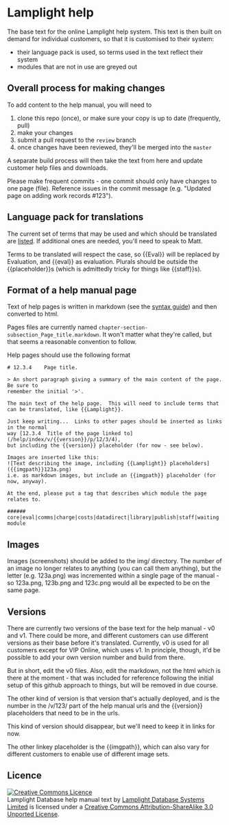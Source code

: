 # Lamplight help


The base text for the online Lamplight help system.  This text is then 
built on demand for individual customers, so that it is customised 
to their system:
* their language pack is used, so terms used in the text reflect their
system
* modules that are not in use are greyed out


## Overall process for making changes

To add content to the help manual, you will need to

1. clone this repo (once), or make sure your copy is up to date (frequently, pull)
2. make your changes
3. submit a pull request to the `review` branch
4. once changes have been reviewed, they'll be merged into the `master`

A separate build process will then take the text from here and update
customer help files and downloads.

Please make frequent commits - one commit should only have changes to one
page (file).  Reference issues in the commit message (e.g. "Updated
page on adding work records #123").


## Language pack for translations

The current set of terms that may be used and which should be translated 
are [listed](./language.markdown).  If additional ones are needed, you'll
need to speak to Matt.

Terms to be translated will respect the case, so {{Eval}} will be replaced
by Evaluation, and {{eval}} as evaluation.  Plurals should be outside the 
{{placeholder}}s (which is admittedly tricky for things like {{staff}}s).


## Format of a help manual page

Text of help pages is written in markdown (see the [syntax guide](http://daringfireball.net/projects/markdown/syntax))
and then converted to html.

Pages files are currently named `chapter-section-subsection_Page_title.markdown`.  It
won't matter what they're called, but that seems a reasonable convention to follow.

Help pages should use the following format


    # 12.3.4    Page title.

    > An short paragraph giving a summary of the main content of the page.  Be sure to 
    remember the initial '>'.

    The main text of the help page.  This will need to include terms that
    can be translated, like {{Lamplight}}.

    Just keep writing...  Links to other pages should be inserted as links in the normal
    way [12.3.4  Title of the page linked to](/help/index/v/{{version}}/p/12/3/4),
    but including the {{version}} placeholder (for now - see below).

    Images are inserted like this:
    ![Text describing the image, including {{Lamplight}} placeholders]({{imgpath}}123a.png)
    i.e. as markdown images, but include an {{imgpath}} placeholder (for now, anyway).

    At the end, please put a tag that describes which module the page relates to.

    ###### core|eval|comms|charge|costs|datadirect|library|publish|staff|waiting module


## Images

Images (screenshots) should be added to the img/ directory.  The number of an image 
no longer relates to anything (you can call them anything), but the letter (e.g. 123a.png)
was incremented within a single page of the manual - so 123a.png, 123b.png and 123c.png 
would all be expected to be on the same page.


## Versions

There are currently two versions of the base text for the help manual - v0 and v1.
There could be more, and different customers can use different versions as their
base before it's translated.  Currently, v0 is used for all customers except for
VIP Online, which uses v1.  In principle, though, it'd be possible to add your
own version number and build from there.  

But in short, edit the v0 files.  Also, edit the markdown, not the html which is there
at the moment - that was included for reference following the initial setup of this
github approach to things, but will be removed in due course.

The other kind of version is that version that's actually deployed, and is the number
in the /v/123/ part of the help manual urls and the {{version}} placeholders that
need to be in the urls.

This kind of version should disappear, but we'll need to keep it in links for now.

The other linkey placeholder is the {{imgpath}}, which can also vary for different 
customers to enable use of different image sets.


## Licence 


<a rel="license" href="http://creativecommons.org/licenses/by-sa/3.0/deed.en_GB"><img alt="Creative Commons Licence" style="border-width:0" src="http://i.creativecommons.org/l/by-sa/3.0/88x31.png" /></a><br /><span xmlns:dct="http://purl.org/dc/terms/" property="dct:title">Lamplight Database help manual text</span> by <a xmlns:cc="http://creativecommons.org/ns#" href="https://github.com/mattparker/lamplighthelp" property="cc:attributionName" rel="cc:attributionURL">Lamplight Database Systems Limited</a> is licensed under a <a rel="license" href="http://creativecommons.org/licenses/by-sa/3.0/deed.en_GB">Creative Commons Attribution-ShareAlike 3.0 Unported License</a>.